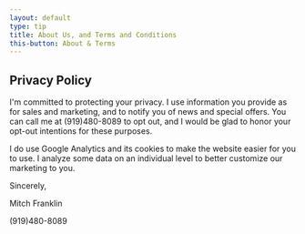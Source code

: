 ```yaml
---
layout: default
type: tip
title: About Us, and Terms and Conditions
this-button: About & Terms
---
```

<h2>Privacy Policy</h2>
<p>I'm committed to protecting your privacy. I use information you provide as for sales and marketing, and to notify you of news and special offers. You can call me at (919)480-8089 to opt out, and I would be glad to honor your opt-out intentions for these purposes.<p>
<p>I do use Google Analytics and its cookies to make the website easier for you to use. I analyze some data on an individual level to better customize our marketing to you.</p>
<p>Sincerely,</p>
<p>Mitch Franklin</p>
<p>(919)480-8089
